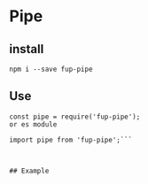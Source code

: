 # Pipe
## install

`npm i --save fup-pipe`


## Use

```
const pipe = require('fup-pipe');
or es module

import pipe from 'fup-pipe';```



## Example

```
```
